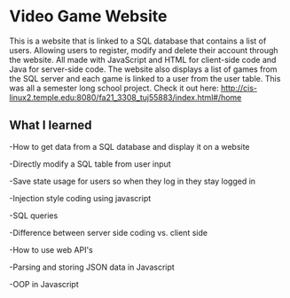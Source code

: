 # Video Game Website
This is a website that is linked to a SQL database that contains a list of users. Allowing users to register, modify and delete their account through the website. All made with JavaScript and HTML for client-side code and Java for server-side code. The website also displays a list of games from the SQL server and each game is linked to a user from the user table. This was all a semester long school project. Check it out here: http://cis-linux2.temple.edu:8080/fa21_3308_tuj55883/index.html#/home
## What I learned
-How to get data from a SQL database and display it on a website

-Directly modify a SQL table from user input

-Save state usage for users so when they log in they stay logged in

-Injection style coding using javascript

-SQL queries

-Difference between server side coding vs. client side

-How to use web API's

-Parsing and storing JSON data in Javascript

-OOP in Javascript
